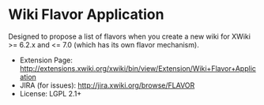 Wiki Flavor Application
=====
Designed to propose a list of flavors when you create a new wiki for XWiki >= 6.2.x and <= 7.0 (which has its own flavor mechanism).

* Extension Page: http://extensions.xwiki.org/xwiki/bin/view/Extension/Wiki+Flavor+Application
* JIRA (for issues): http://jira.xwiki.org/browse/FLAVOR
* License: LGPL 2.1+
